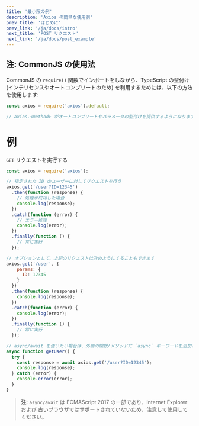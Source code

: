 ```yaml
---
title: '最小限の例'
description: 'Axios の簡単な使用例'
prev_title: 'はじめに'
prev_link: '/ja/docs/intro'
next_title: 'POST リクエスト'
next_link: '/ja/docs/post_example'
---
```


## 注: CommonJS の使用法
CommonJS の `require()` 関数でインポートをしながら、TypeScript の型付け (インテリセンスやオートコンプリートのため) を利用するためには、以下の方法を使用します:

```js
const axios = require('axios').default;

// axios.<method> がオートコンプリートやパラメータの型付けを提供するようになります
```

# 例

`GET` リクエストを実行する

```js
const axios = require('axios');

// 指定された ID のユーザーに対してリクエストを行う
axios.get('/user?ID=12345')
  .then(function (response) {
    // 処理が成功した場合
    console.log(response);
  })
  .catch(function (error) {
    // エラー処理
    console.log(error);
  })
  .finally(function () {
    // 常に実行
  });

// オプションとして、上記のリクエストは次のようにすることもできます
axios.get('/user', {
    params: {
      ID: 12345
    }
  })
  .then(function (response) {
    console.log(response);
  })
  .catch(function (error) {
    console.log(error);
  })
  .finally(function () {
    // 常に実行
  });  

// async/await を使いたい場合は、外側の関数/メソッドに `async` キーワードを追加してください。
async function getUser() {
  try {
    const response = await axios.get('/user?ID=12345');
    console.log(response);
  } catch (error) {
    console.error(error);
  }
}
```

> **注:** `async/await` は ECMAScript 2017 の一部であり、Internet Explorer および
> 古いブラウザではサポートされていないため、注意して使用してください。
